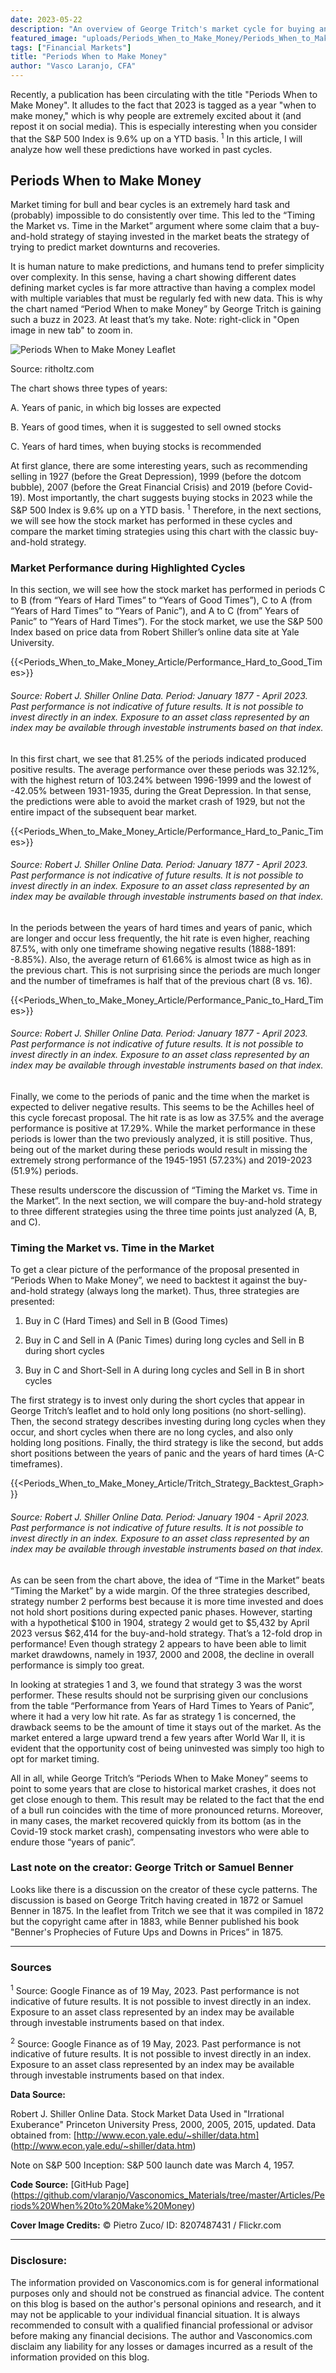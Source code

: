 ```yaml
---
date: 2023-05-22
description: "An overview of George Tritch's market cycle for buying and selling stocks"
featured_image: "uploads/Periods_When_to_Make_Money/Periods_When_to_Make_Money_Cover.jpg"
tags: ["Financial Markets"]
title: "Periods When to Make Money"
author: "Vasco Laranjo, CFA"
---
```

Recently, a publication has been circulating with the title "Periods When to Make Money". It alludes to the fact that 2023 is tagged as a year "when to make money," which is why people are extremely excited about it (and repost it on social media). This is especially interesting when you consider that the S&P 500 Index is 9.6% up on a YTD basis. <sup>1</sup> In this article, I will analyze how well these predictions have worked in past cycles.

## Periods When to Make Money

Market timing for bull and bear cycles is an extremely hard task and (probably) impossible to do consistently over time. This led to the “Timing the Market vs. Time in the Market” argument where some claim that a buy-and-hold strategy of staying invested in the market beats the strategy of trying to predict market downturns and recoveries.

It is human nature to make predictions, and humans tend to prefer simplicity over complexity. In this sense, having a chart showing different dates defining market cycles is far more attractive than having a complex model with multiple variables that must be regularly fed with new data. This is why the chart named “Period When to make Money” by George Tritch is gaining such a buzz in 2023. At least that’s my take. Note: right-click in "Open image in new tab" to zoom in.

![Periods When to Make Money Leaflet](uploads/Periods_When_to_Make_Money/Periods_When_to_Make_Money_leaflet.png)

Source: ritholtz.com

The chart shows three types of years:

A. Years of panic, in which big losses are expected

B. Years of good times, when it is suggested to sell owned stocks

C. Years of hard times, when buying stocks is recommended

At first glance, there are some interesting years, such as recommending selling in 1927 (before the Great Depression), 1999 (before the dotcom bubble), 2007 (before the Great Financial Crisis) and 2019 (before Covid-19). Most importantly, the chart suggests buying stocks in 2023 while the S&P 500 Index is 9.6% up on a YTD basis. <sup>1</sup> Therefore, in the next sections, we will see how the stock market has performed in these cycles and compare the market timing strategies using this chart with the classic buy-and-hold strategy.

### Market Performance during Highlighted Cycles

In this section, we will see how the stock market has performed in periods C to B (from “Years of Hard Times” to “Years of Good Times”), C to A (from “Years of Hard Times” to “Years of Panic”), and A to C (from” Years of Panic” to “Years of Hard Times”). For the stock market, we use the S&P 500 Index based on price data from Robert Shiller’s online data site at Yale University.

{{<Periods_When_to_Make_Money_Article/Performance_Hard_to_Good_Times>}}

###### Source: Robert J. Shiller Online Data. Period: January 1877 - April 2023. Past performance is not indicative of future results. It is not possible to invest directly in an index. Exposure to an asset class represented by an index may be available through investable instruments based on that index.

In this first chart, we see that 81.25% of the periods indicated produced positive results. The average performance over these periods was 32.12%, with the highest return of 103.24% between 1996-1999 and the lowest of -42.05% between 1931-1935, during the Great Depression. In that sense, the predictions were able to avoid the market crash of 1929, but not the entire impact of the subsequent bear market.

{{<Periods_When_to_Make_Money_Article/Performance_Hard_to_Panic_Times>}}

###### Source: Robert J. Shiller Online Data. Period: January 1877 - April 2023. Past performance is not indicative of future results. It is not possible to invest directly in an index. Exposure to an asset class represented by an index may be available through investable instruments based on that index.

In the periods between the years of hard times and years of panic, which are longer and occur less frequently, the hit rate is even higher, reaching 87.5%, with only one timeframe showing negative results (1888-1891: -8.85%). Also, the average return of 61.66% is almost twice as high as in the previous chart. This is not surprising since the periods are much longer and the number of timeframes is half that of the previous chart (8 vs. 16).

{{<Periods_When_to_Make_Money_Article/Performance_Panic_to_Hard_Times>}}

###### Source: Robert J. Shiller Online Data. Period: January 1877 - April 2023. Past performance is not indicative of future results. It is not possible to invest directly in an index. Exposure to an asset class represented by an index may be available through investable instruments based on that index.

Finally, we come to the periods of panic and the time when the market is expected to deliver negative results. This seems to be the Achilles heel of this cycle forecast proposal. The hit rate is as low as 37.5% and the average performance is positive at 17.29%. While the market performance in these periods is lower than the two previously analyzed, it is still positive. Thus, being out of the market during these periods would result in missing the extremely strong performance of the 1945-1951 (57.23%) and 2019-2023 (51.9%) periods.

These results underscore the discussion of “Timing the Market vs. Time in the Market”. In the next section, we will compare the buy-and-hold strategy to three different strategies using the three time points just analyzed (A, B, and C).

### Timing the Market vs. Time in the Market

To get a clear picture of the performance of the proposal presented in “Periods When to Make Money”, we need to backtest it against the buy-and-hold strategy (always long the market). Thus, three strategies are presented:

1. Buy in C (Hard Times) and Sell in B (Good Times)

2. Buy in C and Sell in A (Panic Times) during long cycles and Sell in B during short cycles

3. Buy in C and Short-Sell in A during long cycles and Sell in B in short cycles

The first strategy is to invest only during the short cycles that appear in George Tritch’s leaflet and to hold only long positions (no short-selling). Then, the second strategy describes investing during long cycles when they occur, and short cycles when there are no long cycles, and also only holding long positions. Finally, the third strategy is like the second, but adds short positions between the years of panic and the years of hard times (A-C timeframes).

{{<Periods_When_to_Make_Money_Article/Tritch_Strategy_Backtest_Graph>}}

###### Source: Robert J. Shiller Online Data. Period: January 1904 - April 2023. Past performance is not indicative of future results. It is not possible to invest directly in an index. Exposure to an asset class represented by an index may be available through investable instruments based on that index.

As can be seen from the chart above, the idea of “Time in the Market” beats “Timing the Market” by a wide margin. Of the three strategies described, strategy number 2 performs best because it is more time invested and does not hold short positions during expected panic phases. However, starting with a hypothetical $100 in 1904, strategy 2 would get to $5,432 by April 2023 versus $62,414 for the buy-and-hold strategy. That’s a 12-fold drop in performance! Even though strategy 2 appears to have been able to limit market drawdowns, namely in 1937, 2000 and 2008, the decline in overall performance is simply too great.

In looking at strategies 1 and 3, we found that strategy 3 was the worst performer. These results should not be surprising given our conclusions from the table “Performance from Years of Hard Times to Years of Panic”, where it had a very low hit rate. As far as strategy 1 is concerned, the drawback seems to be the amount of time it stays out of the market. As the market entered a large upward trend a few years after World War II, it is evident that the opportunity cost of being uninvested was simply too high to opt for market timing.

All in all, while George Tritch’s “Periods When to Make Money” seems to point to some years that are close to historical market crashes, it does not get close enough to them. This result may be related to the fact that the end of a bull run coincides with the time of more pronounced returns. Moreover, in many cases, the market recovered quickly from its bottom (as in the Covid-19 stock market crash), compensating investors who were able to endure those “years of panic”.

### Last note on the creator: George Tritch or Samuel Benner

Looks like there is a discussion on the creator of these cycle patterns. The discussion is based on George Tritch having created in 1872 or Samuel Benner in 1875. In the leaflet from Tritch we see that it was compiled in 1872 but the copyright came after in 1883, while Benner published his book "Benner's Prophecies of Future Ups and Downs in Prices” in 1875.

---
### Sources

<sup>1</sup> Source: Google Finance as of 19 May, 2023. Past performance is not indicative of future results. It is not possible to invest directly in an index. Exposure to an asset class represented by an index may be available through investable instruments based on that index.

<sup>2</sup> Source: Google Finance as of 19 May, 2023. Past performance is not indicative of future results. It is not possible to invest directly in an index. Exposure to an asset class represented by an index may be available through investable instruments based on that index.

**Data Source:** 

Robert J. Shiller Online Data. Stock Market Data Used in "Irrational Exuberance" Princeton University Press, 2000, 2005, 2015, updated. Data obtained from: [http://www.econ.yale.edu/~shiller/data.htm] (http://www.econ.yale.edu/~shiller/data.htm)

Note on S&P 500 Inception: S&P 500 launch date was March 4, 1957.

**Code Source:** 
[GitHub Page] (https://github.com/vlaranjo/Vasconomics_Materials/tree/master/Articles/Periods%20When%20to%20Make%20Money)

**Cover Image Credits:**  © Pietro Zuco/ ID: 8207487431 / Flickr.com

---
### Disclosure: 

The information provided on Vasconomics.com is for general informational purposes only and should not be construed as financial advice. The content on this blog is based on the author's personal opinions and research, and it may not be applicable to your individual financial situation. It is always recommended to consult with a qualified financial professional or advisor before making any financial decisions. The author and Vasconomics.com disclaim any liability for any losses or damages incurred as a result of the information provided on this blog.